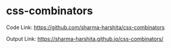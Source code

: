 # css-combinators



Code Link: https://github.com/sharma-harshita/css-combinators

Output Link: https://sharma-harshita.github.io/css-combinators/
